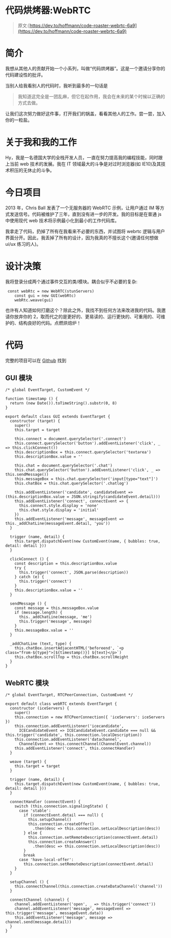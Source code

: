# 代码烘烤器:WebRTC

> 原文:[https://dev.to/hoffmann/code-roaster-webrtc-6a9](https://dev.to/hoffmann/code-roaster-webrtc-6a9)

# [](#introduction)简介

我想从其他人的贡献开始一个小系列，叫做“代码烘烤器”。这是一个邀请分享你的代码建设性的批评。

当别人给我看别人的代码时，我听到最多的一句话是

> 我知道这完全是一团乱麻，但它在起作用，我会在未来的某个时候以正确的方式去做。

让我们这次努力做好这件事，打开我们的锅盖，看看其他人的工作。尝一尝，加入你的一粒盐。

# [](#about-me-and-my-work)关于我和我的工作

Hy，我是一名德国大学的全栈开发人员，一直在努力提高我的编程技能，同时跟上当前 web 技术的发展。我在 IT 领域最大的斗争是对过时浏览器(如 IE10)及其技术积压的无休止的斗争。

# [](#todays-project)今日项目

2013 年，Chris Ball 发表了一个无服务器的 WebRTC 示例，让用户通过 IM 等方式发送信号。代码被维护了三年，直到没有进一步的开发。我的目标是在普通 js 中使用现代 web 技术将示例最小化到最小的工作代码库。

我拿走了代码，扔掉了所有在我看来不必要的东西，并试图将 webrtc 逻辑与用户界面分开。因此，我丢掉了所有的设计，因为我真的不擅长这个(邀请任何想做 ui/ux 练习的人)。

# [](#design-decisions)设计决策

我将登录分成两个通过事件交互的类/模块。耦合似乎不必要的复杂:

```
 const webRtc = new WebRTC(stunServers)
    const gui = new GUI(webRtc)
    webRtc.weave(gui) 
```

也许有人知道如何打磨这个？除此之外，我找不到任何方法来改进我的代码。我邀请你放弃你的 2，取而代之的是更好的、更易读的、运行更快的、可重用的、可维护的、结构良好的代码。点燃烘焙炉！

# [](#code)代码

完整的项目可以在 [Github](https://github.com/HoffmannP/WebRTC) 找到

## [](#gui-module)GUI 模块

```
/* global EventTarget, CustomEvent */

function timestamp () {
  return (new Date()).toTimeString().substr(0, 8)
}

export default class GUI extends EventTarget {
  constructor (target) {
    super()
    this.target = target

    this.connect = document.querySelector('.connect')
    this.connect.querySelector('button').addEventListener('click', _ => this.clickConnect())
    this.descriptionBox = this.connect.querySelector('textarea')
    this.descriptionBox.value = ''

    this.chat = document.querySelector('.chat')
    this.chat.querySelector('button').addEventListener('click', _ => this.sendMessage())
    this.messageBox = this.chat.querySelector('input[type="text"]')
    this.chatBox = this.chat.querySelector('.chatlog')

    this.addEventListener('candidate', candidateEvent => (this.descriptionBox.value = JSON.stringify(candidateEvent.detail)))
    this.addEventListener('connect', connectEvent => {
      this.connect.style.display = 'none'
      this.chat.style.display = 'initial'
    })
    this.addEventListener('message', messageEvent => this._addChatLine(messageEvent.detail, 'you'))
  }

  trigger (name, detail) {
    this.target.dispatchEvent(new CustomEvent(name, { bubbles: true, detail: detail }))
  }

  clickConnect () {
    const description = this.descriptionBox.value
    try {
      this.trigger('connect', JSON.parse(description))
    } catch (e) {
      this.trigger('connect')
    }
    this.descriptionBox.value = ''
  }

  sendMessage () {
    const message = this.messageBox.value
    if (message.length) {
      this._addChatLine(message, 'me')
      this.trigger('message', message)
    }
    this.messageBox.value = ''
  }

  _addChatLine (text, type) {
    this.chatBox.insertAdjacentHTML('beforeend', `<p class="from-${type}">[${timestamp()}] ${text}</p>`)
    this.chatBox.scrollTop = this.chatBox.scrollHeight
  }
} 
```

## [](#webrtc-module)WebRTC 模块

```
/* global EventTarget, RTCPeerConnection, CustomEvent */

export default class webRTC extends EventTarget {
  constructor (iceServers) {
    super()
    this.connection = new RTCPeerConnection({ 'iceServers': iceServers })
    this.connection.addEventListener('icecandidate',
      ICECandidateEvent => ICECandidateEvent.candidate === null && this.trigger('candidate', this.connection.localDescription))
    this.connection.addEventListener('datachannel',
      ChannelEvent => this.connectChannel(ChannelEvent.channel))
    this.addEventListener('connect', this.connectHandler)
  }

  weave (target) {
    this.target = target
  }

  trigger (name, detail) {
    this.target.dispatchEvent(new CustomEvent(name, { bubbles: true, detail: detail }))
  }

  connectHandler (connectEvent) {
    switch (this.connection.signalingState) {
      case 'stable':
        if (connectEvent.detail === null) {
          this.setupChannel()
          this.connection.createOffer()
            .then(desc => this.connection.setLocalDescription(desc))
        } else {
          this.connection.setRemoteDescription(connectEvent.detail)
          this.connection.createAnswer()
            .then(desc => this.connection.setLocalDescription(desc))
        }
        break
      case 'have-local-offer':
        this.connection.setRemoteDescription(connectEvent.detail)
    }
  }

  setupChannel () {
    this.connectChannel(this.connection.createDataChannel('channel'))
  }

  connectChannel (channel) {
    channel.addEventListener('open', _ => this.trigger('connect'))
    channel.addEventListener('message', messageEvent => this.trigger('message', messageEvent.data))
    this.addEventListener('message', message => channel.send(message.detail))
  }
} 
```
